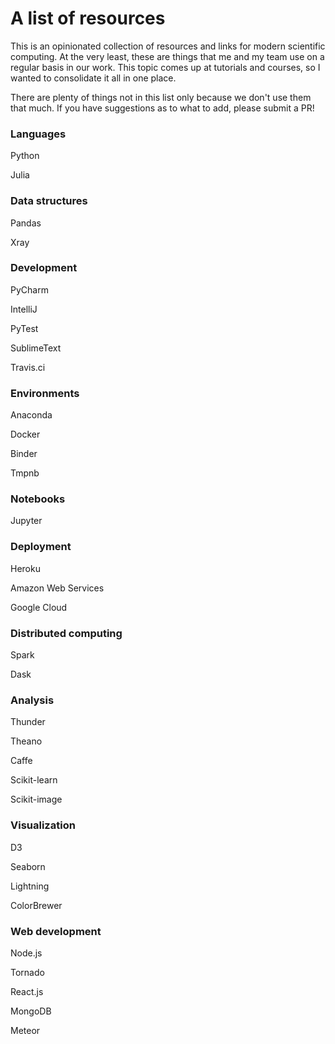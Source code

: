 # A list of resources

This is an opinionated collection of resources and links for modern scientific computing. At the very least, these are things that me and my team use on a regular basis in our work. This topic comes up at tutorials and courses, so I wanted to consolidate it all in one place.

There are plenty of things not in this list only because we don't use them that much. If you have suggestions as to what to add, please submit a PR!

### Languages

Python

Julia

### Data structures

Pandas

Xray

### Development

PyCharm

IntelliJ

PyTest

SublimeText

Travis.ci

### Environments

Anaconda

Docker

Binder

Tmpnb

### Notebooks

Jupyter

### Deployment

Heroku

Amazon Web Services

Google Cloud

### Distributed computing

Spark

Dask

### Analysis

Thunder

Theano

Caffe

Scikit-learn

Scikit-image

### Visualization

D3

Seaborn

Lightning

ColorBrewer

### Web development

Node.js

Tornado

React.js

MongoDB

Meteor



